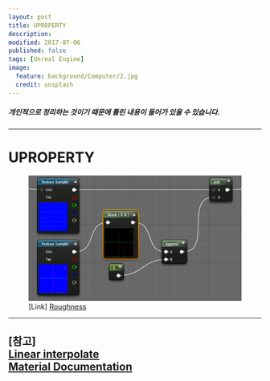```yaml
---
layout: post
title: UPROPERTY 
description:
modified: 2017-07-06
published: false
tags: [Unreal Engine]
image:
  feature: background/Computer/2.jpg
  credit: unsplash
---
```

##### 개인적으로 정리하는 것이기 때문에 틀린 내용이 들어가 있을 수 있습니다.
---

# UPROPERTY



<figure>
<a href = "/images/Unreal/Material/normal.png" title = "Normal"><img src = "/images/Unreal/Material/normal.png"></a>
<figcaption>[Link] <a href = "https://www.youtube.com/playlist?list=PLZlv_N0_O1gbQjgY0nDwZNYe_N8IcYWS-" title = "Youtube Link">Roughness</a></figcaption>
</figure>

---

[참고]  
[Linear interpolate](https://ko.wikipedia.org/wiki/%EC%84%A0%ED%98%95_%EB%B3%B4%EA%B0%84%EB%B2%95)  
[Material Documentation](https://docs.unrealengine.com/latest/KOR/Engine/Rendering/Materials/index.html)
--- 